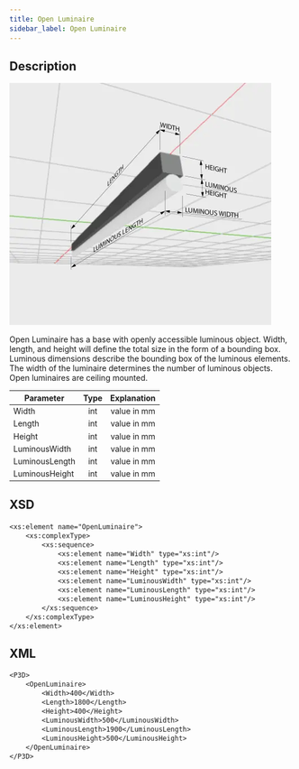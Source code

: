 ```yaml
---
title: Open Luminaire
sidebar_label: Open Luminaire
---
```


## Description

![Open Luminaire ](/img/docs/geometry/parametric/open-luminaire.webp)

Open Luminaire has a base with openly accessible luminous object.
Width, length, and height will define the total size in the form of a bounding box.
Luminous dimensions describe the bounding box of the luminous elements.
The width of the luminaire determines the number of luminous objects.
Open luminaires are ceiling mounted.

| Parameter      | Type | Explanation |
| -------------- | :--: | :---------: |
| Width          | int  | value in mm |
| Length         | int  | value in mm |
| Height         | int  | value in mm |
| LuminousWidth  | int  | value in mm |
| LuminousLength | int  | value in mm |
| LuminousHeight | int  | value in mm |

## XSD

    <xs:element name="OpenLuminaire">
    	<xs:complexType>
    		<xs:sequence>
    			<xs:element name="Width" type="xs:int"/>
    			<xs:element name="Length" type="xs:int"/>
    			<xs:element name="Height" type="xs:int"/>
    			<xs:element name="LuminousWidth" type="xs:int"/>
    			<xs:element name="LuminousLength" type="xs:int"/>
    			<xs:element name="LuminousHeight" type="xs:int"/>
    		</xs:sequence>
    	</xs:complexType>
    </xs:element>

## XML

    <P3D>
    	<OpenLuminaire>
    		<Width>400</Width>
    		<Length>1800</Length>
    		<Height>400</Height>
    		<LuminousWidth>500</LuminousWidth>
    		<LuminousLength>1900</LuminousLength>
    		<LuminousHeight>500</LuminousHeight>
    	</OpenLuminaire>
    </P3D>

